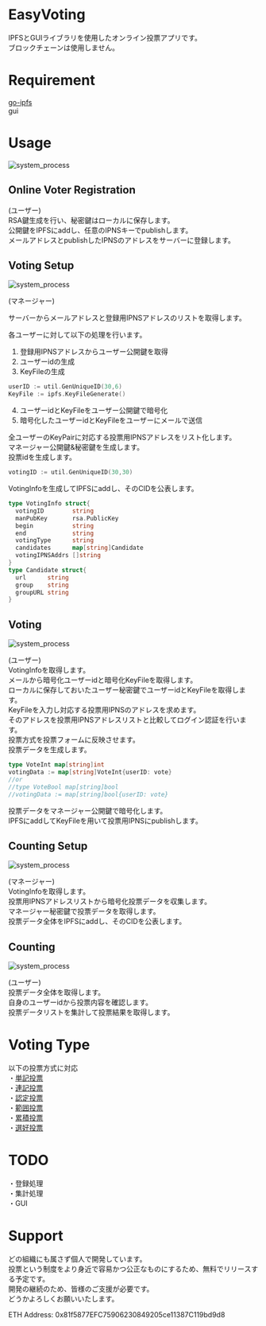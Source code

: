 # EasyVoting
IPFSとGUIライブラリを使用したオンライン投票アプリです。  
ブロックチェーンは使用しません。

# Requirement
[go-ipfs](https://github.com/ipfs/go-ipfs)  
gui

# Usage
<img alt="system_process" src="https://github.com/m-vlanbdg2ln52gla/EasyVoting/blob/main/system_process.png"><br>
## Online Voter Registration
(ユーザー)  
RSA鍵生成を行い、秘密鍵はローカルに保存します。  
公開鍵をIPFSにaddし、任意のIPNSキーでpublishします。  
メールアドレスとpublishしたIPNSのアドレスをサーバーに登録します。  

## Voting Setup
<img alt="system_process" src="https://github.com/m-vlanbdg2ln52gla/EasyVoting/blob/main/images/registration.png"><br>

(マネージャー)  

サーバーからメールアドレスと登録用IPNSアドレスのリストを取得します。  

各ユーザーに対して以下の処理を行います。  
1. 登録用IPNSアドレスからユーザー公開鍵を取得  
2. ユーザーidの生成  
3. KeyFileの生成  

```Go
userID := util.GenUniqueID(30,6)
KeyFile := ipfs.KeyFileGenerate()
```

4. ユーザーidとKeyFileをユーザー公開鍵で暗号化  
5. 暗号化したユーザーidとKeyFileをユーザーにメールで送信  
  

全ユーザーのKeyPairに対応する投票用IPNSアドレスをリスト化します。  
マネージャー公開鍵&秘密鍵を生成します。  
投票idを生成します。  

```Go
votingID := util.GenUniqueID(30,30)
```

VotingInfoを生成してIPFSにaddし、そのCIDを公表します。  

```Go
type VotingInfo struct{  
  votingID        string   
  manPubKey       rsa.PublicKey  
  begin           string  
  end             string  
  votingType      string  
  candidates      map[string]Candidate  
  votingIPNSAddrs []string  
}  
type Candidate struct{  
  url      string  
  group    string  
  groupURL string  
}  
```


## Voting
<img alt="system_process" src="https://github.com/m-vlanbdg2ln52gla/EasyVoting/blob/main/images/voting.png"><br>

(ユーザー)  
VotingInfoを取得します。  
メールから暗号化ユーザーidと暗号化KeyFileを取得します。  
ローカルに保存しておいたユーザー秘密鍵でユーザーidとKeyFileを取得します。  
KeyFileを入力し対応する投票用IPNSのアドレスを求めます。  
そのアドレスを投票用IPNSアドレスリストと比較してログイン認証を行います。  
投票方式を投票フォームに反映させます。  
投票データを生成します。  

```Go
type VoteInt map[string]int
votingData := map[string]VoteInt{userID: vote}
//or  
//type VoteBool map[string]bool
//votingData := map[string]bool{userID: vote}  
```

投票データをマネージャー公開鍵で暗号化します。  
IPFSにaddしてKeyFileを用いて投票用IPNSにpublishします。  

## Counting Setup
<img alt="system_process" src="https://github.com/m-vlanbdg2ln52gla/EasyVoting/blob/main/images/counting_setup.png"><br>

(マネージャー)  
VotingInfoを取得します。  
投票用IPNSアドレスリストから暗号化投票データを収集します。  
マネージャー秘密鍵で投票データを取得します。  
投票データ全体をIPFSにaddし、そのCIDを公表します。  
   
## Counting
<img alt="system_process" src="https://github.com/m-vlanbdg2ln52gla/EasyVoting/blob/main/images/counting.png"><br>

(ユーザー)  
投票データ全体を取得します。  
自身のユーザーidから投票内容を確認します。  
投票データリストを集計して投票結果を取得します。  

# Voting Type
以下の投票方式に対応  
・[単記投票](https://ja.wikipedia.org/wiki/%E5%8D%98%E8%A8%98%E7%A7%BB%E8%AD%B2%E5%BC%8F%E6%8A%95%E7%A5%A8)  
・[連記投票](https://ja.wikipedia.org/wiki/%E9%80%A3%E8%A8%98%E6%8A%95%E7%A5%A8)  
・[認定投票](https://ja.wikipedia.org/wiki/%E8%AA%8D%E5%AE%9A%E6%8A%95%E7%A5%A8)  
・[範囲投票](https://ja.wikipedia.org/wiki/%E6%8E%A1%E7%82%B9%E6%8A%95%E7%A5%A8)  
・[累積投票](https://ja.wikipedia.org/wiki/%E7%B4%AF%E7%A9%8D%E6%8A%95%E7%A5%A8)  
・[選好投票](https://ja.wikipedia.org/wiki/%E9%81%B8%E5%A5%BD%E6%8A%95%E7%A5%A8)  


# TODO
・登録処理  
・集計処理  
・GUI  

# Support
どの組織にも属さず個人で開発しています。  
投票という制度をより身近で容易かつ公正なものにするため、無料でリリースする予定です。  
開発の継続のため、皆様のご支援が必要です。  
どうかよろしくお願いいたします。

ETH Address: 0x81f5877EFC75906230849205ce11387C119bd9d8
